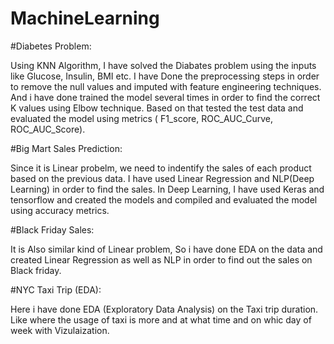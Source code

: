 # MachineLearning

#Diabetes Problem:

Using KNN Algorithm, I have solved the Diabates problem using the inputs like Glucose, Insulin, BMI etc. I have Done the preprocessing steps in order to remove the null values and imputed with feature engineering techniques. And i have done trained the model several times in order to find the correct K values using Elbow technique. Based on that tested the test data and evaluated the model using metrics ( F1_score, ROC_AUC_Curve, ROC_AUC_Score). 

#Big Mart Sales Prediction:

Since it is Linear probelm, we need to indentify the sales of each product based on the previous data. I have used Linear Regression and NLP(Deep Learning) in order to find the sales. In Deep Learning, I have used Keras and tensorflow and created the models and compiled and evaluated the model using accuracy metrics.

#Black Friday Sales:

It is Also similar kind of Linear problem, So i have done EDA on the data and created Linear Regression as well as NLP in order to find out the sales on Black friday.

#NYC Taxi Trip (EDA):

Here i have done EDA (Exploratory Data Analysis) on the Taxi trip duration. Like where the usage of taxi is more and at what time and on whic day of week with Vizulaization.
